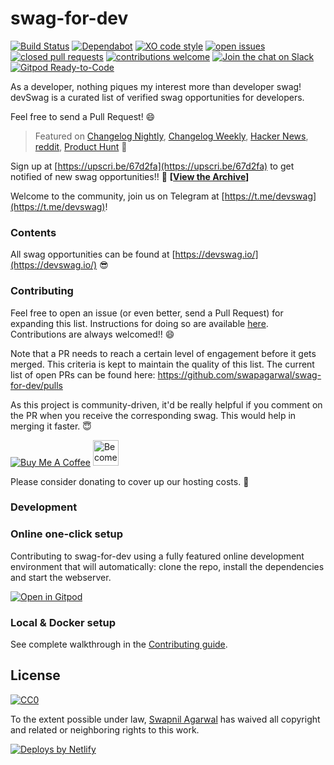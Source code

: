 # swag-for-dev

[![Build Status](https://github.com/swapagarwal/swag-for-dev/workflows/All%20the%20CI/badge.svg)](https://github.com/swapagarwal/swag-for-dev/actions)
[![Dependabot](https://img.shields.io/badge/dependabot-enabled-green?logo=dependabot)](https://docs.github.com/en/code-security/supply-chain-security/keeping-your-dependencies-updated-automatically/about-dependabot-version-updates)
[![XO code style](https://img.shields.io/badge/code_style-XO-5ed9c7.svg)](https://github.com/xojs/xo)
[![open issues](https://img.shields.io/github/issues/swapagarwal/swag-for-dev.svg)](https://github.com/swapagarwal/swag-for-dev/issues?q=is%3Aopen+is%3Aissue)
[![closed pull requests](https://img.shields.io/github/issues-pr-closed/swapagarwal/swag-for-dev.svg)](htps://github.com/swapagarwal/swag-for-dev/pulls?q=is%3Apr+is%3Aclosed)
[![contributions welcome](https://img.shields.io/badge/contributions-welcome-brightgreen.svg)](https://github.com/swapagarwal/swag-for-dev/fork)
[![Join the chat on Slack](https://img.shields.io/badge/chat-on%20slack-E01563.svg)](https://join.slack.com/t/swagfordev/shared_invite/zt-6ecwtoap-QR1sl1782xTCiGzBnSJt3g)
[![Gitpod Ready-to-Code](https://img.shields.io/badge/Gitpod-Ready--to--Code-blue?logo=gitpod)](https://gitpod.io/#https://github.com/swapagarwal/swag-for-dev)

As a developer, nothing piques my interest more than developer swag! devSwag is a curated list of verified swag opportunities for developers.

Feel free to send a Pull Request! 😄

> Featured on [Changelog Nightly](http://nightly.changelog.com/2018/02/18/), [Changelog Weekly](http://email.changelog.com/t/t-675F8F9C3E9A6D8E2540EF23F30FEDED), [Hacker News](https://news.ycombinator.com/item?id=16407484), [reddit](https://www.reddit.com/r/coolgithubprojects/comments/7ygd5n/as_a_developer_nothing_piques_my_interest_as_much/), [Product Hunt](https://www.producthunt.com/posts/swag-for-dev) 🦄

Sign up at [https://upscri.be/67d2fa](https://upscri.be/67d2fa) to get notified of new swag opportunities!! 💯
**[[View the Archive](https://us17.campaign-archive.com/home?u=87012cca117582a64dec3ca39&id=212af2e954)]**

Welcome to the community, join us on Telegram at [https://t.me/devswag](https://t.me/devswag)!

### Contents

All swag opportunities can be found at [https://devswag.io/](https://devswag.io/) 😎

### Contributing

Feel free to open an issue (or even better, send a Pull Request) for expanding this list. Instructions for doing so are available [here](https://github.com/swapagarwal/swag-for-dev/blob/master/CONTRIBUTING.md#how-do-i-add-a-swag-opportunity). Contributions are always welcomed!! 😄

Note that a PR needs to reach a certain level of engagement before it gets merged. This criteria is kept to maintain the quality of this list. The current list of open PRs can be found here: https://github.com/swapagarwal/swag-for-dev/pulls

As this project is community-driven, it'd be really helpful if you comment on the PR when you receive the corresponding swag. This would help in merging it faster. 😇

<a href="https://www.buymeacoffee.com/swap" target="_blank"><img src="https://www.buymeacoffee.com/assets/img/custom_images/orange_img.png" alt="Buy Me A Coffee" style="height: auto !important;width: auto !important;" ></a>
<a href="https://www.patreon.com/bePatron?u=7999565" target="_blank"><img src="https://c5.patreon.com/external/logo/become_a_patron_button.png" alt="Become a Patron!" height="41"></a>

Please consider donating to cover up our hosting costs. 🙏

### Development

### Online one-click setup

Contributing to swag-for-dev using a fully featured online development environment that will automatically: clone the repo, install the dependencies and start the webserver.

[![Open in Gitpod](https://gitpod.io/button/open-in-gitpod.svg)](https://gitpod.io/#https://github.com/swapagarwal/swag-for-dev)

### Local & Docker setup

See complete walkthrough in the [Contributing guide](./CONTRIBUTING.md#lets-start-hacking).

## License

[![CC0](http://mirrors.creativecommons.org/presskit/buttons/88x31/svg/cc-zero.svg)](https://creativecommons.org/publicdomain/zero/1.0/)

To the extent possible under law, [Swapnil Agarwal](http://swapnil.net) has waived all copyright and related or neighboring rights to this work.

<a href="https://www.netlify.com">
    <img src="https://www.netlify.com/img/global/badges/netlify-color-accent.svg" alt="Deploys by Netlify" />
</a>

